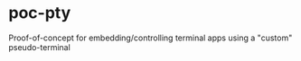 # poc-pty
Proof-of-concept for embedding/controlling terminal apps using a "custom" pseudo-terminal
